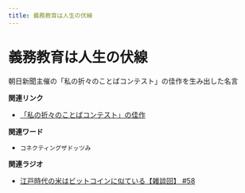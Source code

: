```yaml
---
title: 義務教育は人生の伏線
---
```


# 義務教育は人生の伏線


朝日新聞主催の「私の折々のことばコンテスト」の佳作を生み出した名言

**関連リンク**

-   [「私の折々のことばコンテスト」の佳作](https://www.asahi.com/event/kotoba/2021/pdf/award/award_30.pdf)

**関連ワード**

-   `コネクティングザドッツみ`

**関連ラジオ**

-   [江戸時代の米はビットコインに似ている【雑談回】
    #58](https://www.youtube.com/watch?v=T5cDcCKB19k)

